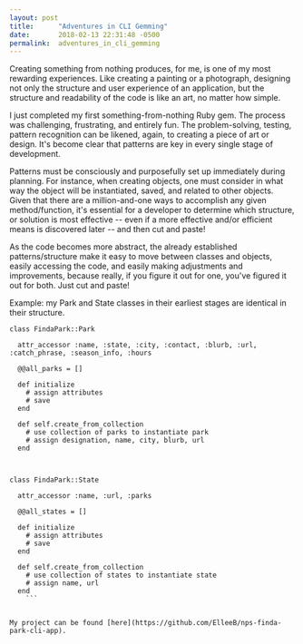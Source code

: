 ```yaml
---
layout: post
title:      "Adventures in CLI Gemming"
date:       2018-02-13 22:31:48 -0500
permalink:  adventures_in_cli_gemming
---
```



Creating something from nothing produces, for me, is one of my most rewarding experiences. Like creating a painting or a photograph, designing not only the structure and user experience of an application, but the structure and readability of the code is like an art, no matter how simple.

I just completed my first something-from-nothing Ruby gem. The process was challenging, frustrating, and entirely fun. The problem-solving, testing, pattern recognition can be likened, again, to creating a piece of art or design. It's become clear that patterns are key in every single stage of development.

Patterns must be consciously and purposefully set up immediately during planning. For instance, when creating objects, one must consider in what way the object will be instantiated, saved, and related to other objects. Given that there are a million-and-one ways to accomplish any given method/function, it's essential for a developer to determine which structure, or solution is most effective -- even if a more effective and/or efficient means is discovered later -- and then cut and paste! 	

As the code becomes more abstract, the already established patterns/structure make it easy to move between classes and objects, easily accessing the code, and  easily making adjustments and improvements, because really, if you figure it out for one, you've figured it out for both. Just cut and paste!


Example: my Park and State classes in their earliest stages are identical in their structure.

```
class FindaPark::Park

  attr_accessor :name, :state, :city, :contact, :blurb, :url, :catch_phrase, :season_info, :hours

  @@all_parks = []

  def initialize
    # assign attributes
    # save
  end

  def self.create_from_collection
    # use collection of parks to instantiate park
    # assign designation, name, city, blurb, url
  end



class FindaPark::State

  attr_accessor :name, :url, :parks

  @@all_states = []

  def initialize
    # assign attributes
    # save
  end

  def self.create_from_collection
    # use collection of states to instantiate state
    # assign name, url
  end
	```


My project can be found [here](https://github.com/ElleeB/nps-finda-park-cli-app).

